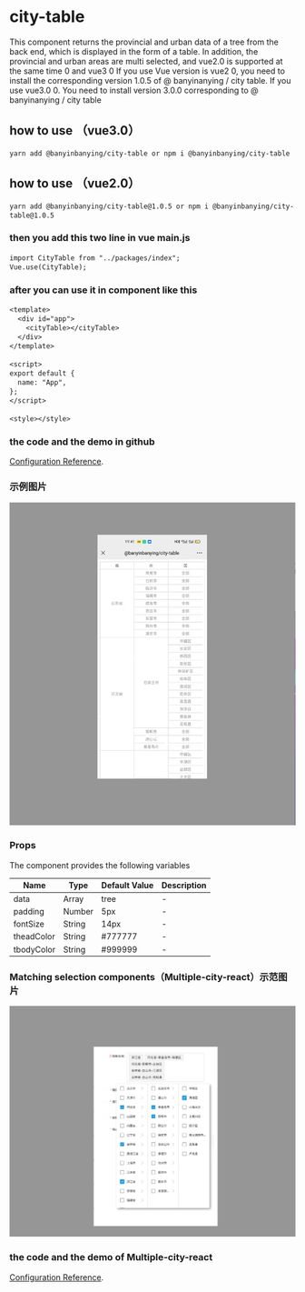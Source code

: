 # city-table

<p>This component returns the provincial and urban data of a tree from the back end, which is displayed in the form of a table. In addition, the provincial and urban areas are multi selected, and vue2.0 is supported at the same time 0 and vue3 0 If you use Vue version is vue2 0, you need to install the corresponding version 1.0.5 of @ banyinanying / city table. If you use vue3.0 0. You need to install version 3.0.0 corresponding to @ banyinanying / city table</p>


## how to use （vue3.0）

```
yarn add @banyinbanying/city-table or npm i @banyinbanying/city-table 
```
## how to use （vue2.0）

```
yarn add @banyinbanying/city-table@1.0.5 or npm i @banyinbanying/city-table@1.0.5
```

### then you add this two line in vue main.js

```
import CityTable from "../packages/index";
Vue.use(CityTable);
```

### after you can use it in component like this

```
<template>
  <div id="app">
    <cityTable></cityTable>
  </div>
</template>

<script>
export default {
  name: "App",
};
</script>

<style></style>

```

### the code and the demo in github

[Configuration Reference](https://github.com/zhaochengxian/cityTable).

### 示例图片

![image](https://github.com/zhaochengxian/cityTable/blob/16250a33d0dec558739b20ebf475d53008e33f93/examples/assets/demo-img.jpeg)

### Props

The component provides the following variables

| Name       | Type   | Default Value | Description |
| ---------- | ------ | ------------- | ----------- |
| data       | Array  | tree          | -           |
| padding    | Number | 5px           | -           |
| fontSize   | String | 14px          | -           |
| theadColor | String | #777777       | -           |
| tbodyColor | String | #999999       | -           |


### Matching selection components（Multiple-city-react）示范图片
![image](https://github.com/zhaochengxian/cityTable/blob/9d0e89436fa72039a5d2d7c1f61b5da8ebc087c5/examples/assets/1.png)

### the code and the demo of Multiple-city-react 

[Configuration Reference](https://github.com/zhaochengxian/multiple-citys-react).

